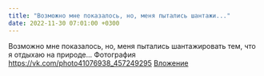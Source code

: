 ```yaml
---
title: "Возможно мне показалось, но, меня пытались шантажи..."
date: 2022-11-30 07:01:00 +0300
---
```


Возможно мне показалось, но, меня пытались шантажировать тем, что я отдыхаю на природе...
Фотография
<a class="vk-attach" href="https://vk.com/photo41076938_457249295">https://vk.com/photo41076938_457249295</a>
<a class="vk-attach" href="https://vk.com/photo41076938_457249295">Вложение</a>
